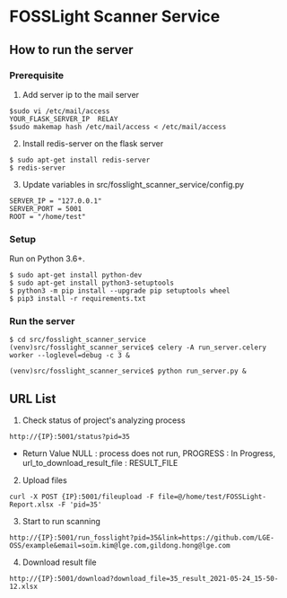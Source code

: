 # FOSSLight Scanner Service
## How to run the server
### Prerequisite
1. Add server ip to the mail server
```
$sudo vi /etc/mail/access
YOUR_FLASK_SERVER_IP  RELAY
$sudo makemap hash /etc/mail/access < /etc/mail/access
```

2. Install redis-server on the flask server
```
$ sudo apt-get install redis-server
$ redis-server
```

3. Update variables in src/fosslight_scanner_service/config.py
```
SERVER_IP = "127.0.0.1"
SERVER_PORT = 5001
ROOT = "/home/test"
```

### Setup
Run on Python 3.6+.
```
$ sudo apt-get install python-dev
$ sudo apt-get install python3-setuptools
$ python3 -m pip install --upgrade pip setuptools wheel
$ pip3 install -r requirements.txt
```

### Run the server
```
$ cd src/fosslight_scanner_service
(venv)src/fosslight_scanner_service$ celery -A run_server.celery worker --loglevel=debug -c 3 &
```
```
(venv)src/fosslight_scanner_service$ python run_server.py &
```


## URL List

1. Check status of project's analyzing process
```
http://{IP}:5001/status?pid=35
```
- Return Value
    NULL : process does not run, PROGRESS : In Progress, url_to_download_result_file : RESULT_FILE

2. Upload files
```
curl -X POST {IP}:5001/fileupload -F file=@/home/test/FOSSLight-Report.xlsx -F 'pid=35'
```

3. Start to run scanning
```
http://{IP}:5001/run_fosslight?pid=35&link=https://github.com/LGE-OSS/example&email=soim.kim@lge.com,gildong.hong@lge.com
```

4. Download result file
```
http://{IP}:5001/download?download_file=35_result_2021-05-24_15-50-12.xlsx
```

